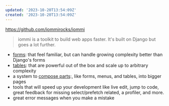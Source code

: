 ```yaml
---
updated: '2023-10-20T13:54:09Z'
created: '2023-10-20T13:54:09Z'
---
```

https://github.com/iommirocks/iommi

> iommi is a toolkit to build web apps faster. It's built on Django but goes a lot further.

-   [forms](https://docs.iommi.rocks/en/latest/forms.html): that feel familiar, but can handle growing complexity better than Django's forms
-   [tables](https://docs.iommi.rocks/en/latest/tables.html): that are powerful out of the box and scale up to arbitrary complexity
-   a system to [compose parts](https://docs.iommi.rocks/en/latest/pages.html):, like forms, menus, and tables, into bigger pages
-   tools that will speed up your development like live edit, jump to code, great feedback for missing select/prefetch related, a profiler, and more.
-   great error messages when you make a mistake